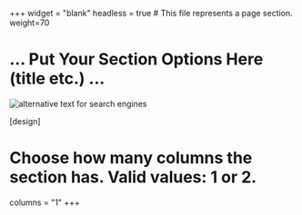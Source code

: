 +++
widget = "blank"
headless = true  # This file represents a page section.
weight=70

# ... Put Your Section Options Here (title etc.) ...
![alternative text for search engines](/img/books.jpg)

[design]
  # Choose how many columns the section has. Valid values: 1 or 2.
  columns = "1"
+++
